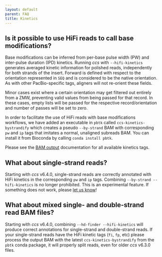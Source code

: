```yaml
---
layout: default
parent: FAQ
title: Kinetics
---
```


## Is it possible to use HiFi reads to call base modifications?
Base modifications can be inferred from per-base pulse width (PW) and
inter-pulse duration (IPD) kinetics. Running _ccs_ with `--hifi-kinetics`
generates averaged kinetic information for polished reads, independently for
both strands of the insert. Forward is defined with respect to the orientation
represented in ``SEQ`` and is considered to be the native orientation. As with
other PacBio-specific tags, aligners will not re-orient these fields.

Minor cases exist where a certain orientation may get filtered out entirely from
a ZMW, preventing valid values from being passed for that record. In these
cases, empty lists will be passed for the respective record/orientation and
number of passes will be set to zero.

In order to facilitate the use of HiFi reads with base modifications workflows,
we have added an executable in `pbtk` called `ccs-kinetics-bystrandify` which
creates a pseudo `--by-strand` BAM with corresponding `pw` and `ip` tags that
imitates a normal, unaligned subreads BAM. You can install it from Bioconda
by calling `conda install pbtk`.

Please see the [BAM output](/faq/bam-output) documentation for all available
kinetics tags.

## What about single-strand reads?
Starting with _ccs_ v6.4.0, single-strand reads are correctly annotated with
HiFi kinetics in the corresponding `pw` and `ip` tags. Combining `--by-strand
--hifi-kinetics` is no longer prohibited. This is an experimental feature. If
something does not work, please [let us know](https://github.com/PacificBiosciences/pbbioconda)!

## What about mixed single- and double-strand read BAM files?
Starting with _ccs_ v6.4.0, combining `--hd-finder --hifi-kinetics` will produce
correct annotations for single-strand and double-strand reads. If your
single-strand reads have the HiFi kinetic tags (`fi`, `fp`, etc) please
process the output BAM with the latest `ccs-kinetics-bystrandify` from the
`pbtk` conda package, it will properly split reads, even for older _ccs_
v6.3.0 files.
